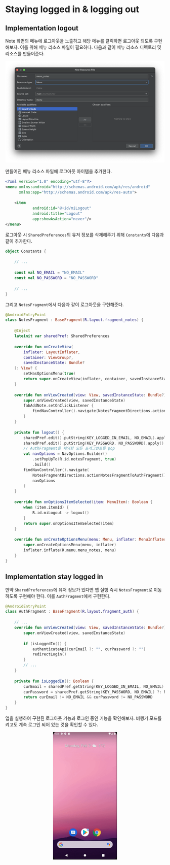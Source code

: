 # Staying logged in & logging out

## Implementation logout

Note 화면의 메뉴에 로그아웃을 노출하고 해당 메뉴를 클릭하면 로그아웃 되도록 구현해보자. 이를 위해 메뉴 리소스 파일이 필요하다. 다음과 같이 메뉴 리소스 디렉토리 및 리소스를 만들어준다.

<div align="center">
<img src="img/part-10/menu.png">
</div>

만들어진 메뉴 리소스 파일에 로그아웃 아이템을 추가한다.

```xml
<?xml version="1.0" encoding="utf-8"?>
<menu xmlns:android="http://schemas.android.com/apk/res/android"
      xmlns:app="http://schemas.android.com/apk/res-auto">

    <item
            android:id="@+id/miLogout"
            android:title="Logout"
            app:showAsAction="never"/>
</menu>
```

로그아웃 시 `SharedPreferences`의 유저 정보를 삭제해주기 위해 `Constants`에 다음과 같이 추가한다.

```kotlin
object Constants {

    // ...

    const val NO_EMAIL = "NO_EMAIL"
    const val NO_PASSWORD = "NO_PASSWORD"

    // ...
}
```

그리고 `NotesFragment`에서 다음과 같이 로그아웃을 구현해준다.

```kotlin
@AndroidEntryPoint
class NotesFragment : BaseFragment(R.layout.fragment_notes) {

    @Inject
    lateinit var sharedPref: SharedPreferences

    override fun onCreateView(
        inflater: LayoutInflater,
        container: ViewGroup?,
        savedInstanceState: Bundle?
    ): View? {
        setHasOptionsMenu(true)
        return super.onCreateView(inflater, container, savedInstanceState)
    }

    override fun onViewCreated(view: View, savedInstanceState: Bundle?) {
        super.onViewCreated(view, savedInstanceState)
        fabAddNote.setOnClickListener {
            findNavController().navigate(NotesFragmentDirections.actionNotesFragmentToAddEditNoteFragment(""))
        }
    }

    private fun logout() {
        sharedPref.edit().putString(KEY_LOGGED_IN_EMAIL, NO_EMAIL).apply()
        sharedPref.edit().putString(KEY_PASSWORD, NO_PASSWORD).apply()
        // AuthFragment를 제외한 모든 프레그먼트를 pop
        val navOptions = NavOptions.Builder()
            .setPopUpTo(R.id.notesFragment, true)
            .build()
        findNavController().navigate(
            NotesFragmentDirections.actionNotesFragmentToAuthFragment(),
            navOptions
        )
    }

    override fun onOptionsItemSelected(item: MenuItem): Boolean {
        when (item.itemId) {
            R.id.miLogout -> logout()
        }
        return super.onOptionsItemSelected(item)
    }

    override fun onCreateOptionsMenu(menu: Menu, inflater: MenuInflater) {
        super.onCreateOptionsMenu(menu, inflater)
        inflater.inflate(R.menu.menu_notes, menu)
    }
}
```

## Implementation stay logged in

만약 `SharedPreferences`에 유저 정보가 있다면 앱 실행 즉시 `NotesFragment`로 이동하도록 구현해야 한다. 이를 `AuthFragment`에서 구현한다.

```kotlin
@AndroidEntryPoint
class AuthFragment : BaseFragment(R.layout.fragment_auth) {

    // ...
    override fun onViewCreated(view: View, savedInstanceState: Bundle?) {
        super.onViewCreated(view, savedInstanceState)

        if (isLoggedIn()) {
            authenticateApi(curEmail ?: "", curPassword ?: "")
            redirectLogin()
        }
        // ...
    }

    private fun isLoggedIn(): Boolean {
        curEmail = sharedPref.getString(KEY_LOGGED_IN_EMAIL, NO_EMAIL) ?: NO_EMAIL
        curPassword = sharedPref.getString(KEY_PASSWORD, NO_EMAIL) ?: NO_PASSWORD
        return curEmail != NO_EMAIL && curPassword != NO_PASSWORD
    }
}
```

앱을 실행하여 구현된 로그아웃 기능과 로그인 중인 기능을 확인해보자. 비행기 모드를 켜고도 계속 로그인 되어 있는 것을 확인할 수 있다.

<div align="center">
<img src="img/part-10/result.gif" width="40%">
</div>